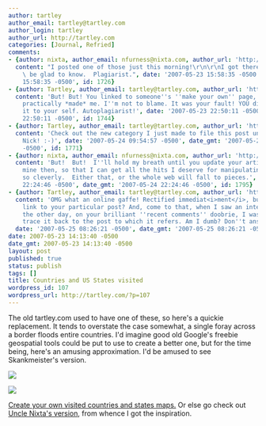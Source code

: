 ```yaml
---
author: tartley
author_email: tartley@tartley.com
author_login: tartley
author_url: http://tartley.com
categories: [Journal, Refried]
comments:
- {author: nixta, author_email: nfurness@nixta.com, author_url: 'http://nixtasinks.nixta.com',
  content: "I posted one of those just this morning!\r\n\r\nI got there first, you'll\
    \ be glad to know.  Plagiarist.", date: '2007-05-23 15:58:35 -0500', date_gmt: '2007-05-23
    15:58:35 -0500', id: 1726}
- {author: Tartley, author_email: tartley@tartley.com, author_url: 'http://tartley.com',
  content: 'But! But! You linked to someone''s ''make your own'' page, so I did. You
    practically *made* me. I''m not to blame. It was your fault! YOU did it! You did
    it to your self. Autoplagiarist!', date: '2007-05-23 22:50:11 -0500', date_gmt: '2007-05-23
    22:50:11 -0500', id: 1744}
- {author: Tartley, author_email: tartley@tartley.com, author_url: 'http://tartley.com',
  content: 'Check out the new category I just made to file this post under. Thanks
    Nick! :-)', date: '2007-05-24 09:54:57 -0500', date_gmt: '2007-05-24 09:54:57
    -0500', id: 1771}
- {author: nixta, author_email: nfurness@nixta.com, author_url: 'http://nixtasinks.nixta.com',
  content: 'But!  But!  I''ll hold my breath until you update your article to reference
    mine then, so that I can get all the hits I deserve for manipulating your actions
    so cleverly.  Either that, or the whole web will fall to pieces.', date: '2007-05-24
    22:24:46 -0500', date_gmt: '2007-05-24 22:24:46 -0500', id: 1795}
- {author: Tartley, author_email: tartley@tartley.com, author_url: 'http://tartley.com',
  content: 'OMG what an online gaffe! Rectified immediat<i>ment</i>, but how do I
    link to your particular post? And, come to that, when I saw an interesting comment
    the other day, on your brilliant ''recent comments'' doobrie, I was unable to
    trace it back to the post to which it refers. Am I dumb? Don''t answer that.',
  date: '2007-05-25 08:26:21 -0500', date_gmt: '2007-05-25 08:26:21 -0500', id: 1821}
date: 2007-05-23 14:13:40 -0500
date_gmt: 2007-05-23 14:13:40 -0500
layout: post
published: true
status: publish
tags: []
title: Countries and US States visited
wordpress_id: 107
wordpress_url: http://tartley.com/?p=107
---
```


The old tartley.com used to have one of these, so here's a quickie
replacement. It tends to overstate the case somewhat, a single foray
across a border floods entire countries. I'd imagine good old Google's
freebie geospatial tools could be put to use to create a better one, but
for the time being, here's an amusing approximation. I'd be amused to
see Skankmeister's version.

![](http://www.world66.com/community/mymaps/worldmap?visited=CAUSMXMAATHRCZDKFRDEGIGRIEITPLPTSIESCHUKAU)

![](http://www.world66.com/myworld66/visitedStates/statemap?visited=AZCACODCFLIDILIAKYLAMNMTNENVNMNYOHORUTWAWY)

[Create your own visited countries and states
maps.](http://douweosinga.com/projects/visitedstates) Or else go check
out [Uncle Nixta's
version](http://nixtasinks.nixta.com/2007/05/travel-accuratification.html),
from whence I got the inspiration.
